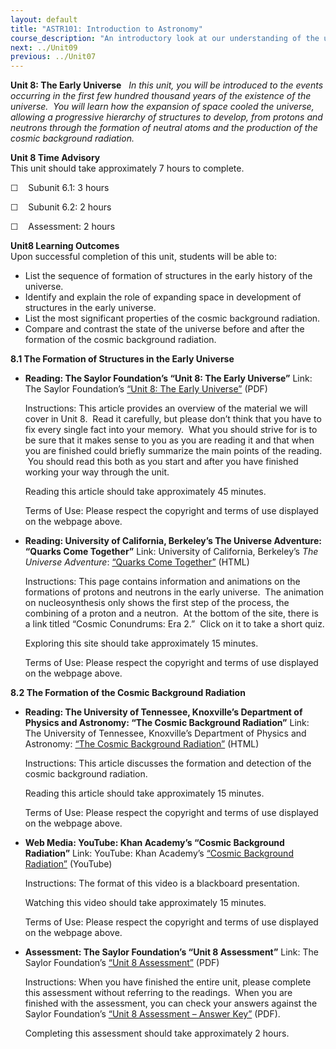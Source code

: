 ```yaml
---
layout: default
title: "ASTR101: Introduction to Astronomy"
course_description: "An introductory look at our understanding of the universe and how this understanding has changed from Ancient Greece through today."
next: ../Unit09
previous: ../Unit07
---
```

**Unit 8: The Early Universe** <span id="8"></span> 
*In this unit, you will be introduced to the events occurring in the
first few hundred thousand years of the existence of the universe.  You
will learn how the expansion of space cooled the universe, allowing a
progressive hierarchy of structures to develop, from protons and
neutrons through the formation of neutral atoms and the production of
the cosmic background radiation.*

**Unit 8 Time Advisory**  
This unit should take approximately 7 hours to complete.  
  
 ☐    Subunit 6.1: 3 hours  
  
 ☐    Subunit 6.2: 2 hours  
  
 ☐    Assessment: 2 hours

**Unit8 Learning Outcomes**  
Upon successful completion of this unit, students will be able to:
-   List the sequence of formation of structures in the early history of
    the universe.
-   Identify and explain the role of expanding space in development of
    structures in the early universe.
-   List the most significant properties of the cosmic background
    radiation.
-   Compare and contrast the state of the universe before and after the
    formation of the cosmic background radiation.

**8.1 The Formation of Structures in the Early Universe** <span
id="8.1"></span> 
-   **Reading: The Saylor Foundation’s “Unit 8: The Early Universe”**
    Link: The Saylor Foundation’s [“Unit 8: The Early
    Universe”](https://resources.saylor.org/wwwresources/archived/site/wp-content/uploads/2012/10/ASTR101-Unit-8-Reading.pdf)
    (PDF)  
      
     Instructions: This article provides an overview of the material we
    will cover in Unit 8.  Read it carefully, but please don’t think
    that you have to fix every single fact into your memory.  What you
    should strive for is to be sure that it makes sense to you as you
    are reading it and that when you are finished could briefly
    summarize the main points of the reading.  You should read this both
    as you start and after you have finished working your way through
    the unit.  
      
     Reading this article should take approximately 45 minutes.  
      
     Terms of Use: Please respect the copyright and terms of use
    displayed on the webpage above.

-   **Reading: University of California, Berkeley’s The Universe
    Adventure: “Quarks Come Together”**
    Link: University of California, Berkeley’s *The Universe Adventure*:
    [“Quarks Come
    Together”](http://universeadventure.org/eras/era2-synthesis.htm)
    (HTML)  
      
     Instructions: This page contains information and animations on the
    formations of protons and neutrons in the early universe.  The
    animation on nucleosynthesis only shows the first step of the
    process, the combining of a proton and a neutron.  At the bottom of
    the site, there is a link titled “Cosmic Conundrums: Era 2.”  Click
    on it to take a short quiz.  
      
     Exploring this site should take approximately 15 minutes.  
      
     Terms of Use: Please respect the copyright and terms of use
    displayed on the webpage above.

**8.2 The Formation of the Cosmic Background Radiation** <span
id="8.2"></span> 
-   **Reading: The University of Tennessee, Knoxville’s Department of
    Physics and Astronomy: “The Cosmic Background Radiation”**
    Link: The University of Tennessee, Knoxville’s Department of Physics
    and Astronomy: [“The Cosmic Background
    Radiation”](http://csep10.phys.utk.edu/astr162/lect/cosmology/cbr.html)
    (HTML)  
      
     Instructions: This article discusses the formation and detection of
    the cosmic background radiation.  
      
     Reading this article should take approximately 15 minutes.  
      
     Terms of Use: Please respect the copyright and terms of use
    displayed on the webpage above.

-   **Web Media: YouTube: Khan Academy’s “Cosmic Background Radiation”**
    Link: YouTube: Khan Academy’s [“Cosmic Background
    Radiation”](http://www.youtube.com/watch?v=sxbPwl_KRuA) (YouTube)  
      
     Instructions: The format of this video is a blackboard
    presentation.  
      
     Watching this video should take approximately 15 minutes.  
      
     Terms of Use: Please respect the copyright and terms of use
    displayed on the webpage above.

-   **Assessment: The Saylor Foundation’s “Unit 8 Assessment”**
    Link: The Saylor Foundation’s [“Unit 8
    Assessment”](https://resources.saylor.org/wwwresources/archived/site/wp-content/uploads/2012/10/ASTR101-Unit-8-Assessment.FINAL_.pdf) (PDF)  
      
     Instructions: When you have finished the entire unit, please
    complete this assessment without referring to the readings.  When
    you are finished with the assessment, you can check your answers
    against the Saylor Foundation’s [“Unit 8 Assessment – Answer
    Key”](https://resources.saylor.org/wwwresources/archived/site/wp-content/uploads/2012/10/ASTR101-Unit-8-Answer-Key.FINAL_.pdf) (PDF).  
      
     Completing this assessment should take approximately 2 hours.


